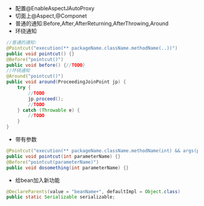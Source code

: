 * 配置@EnableAspectJAutoProxy
* 切面上@Aspect,@Componet
* 普通的通知:Before,After,AfterReturning,AfterThrowing,Around
* 环绕通知
```java
//普通的通知:
@Pointcut("execution(** packageName.className.methodName(..))")
public void pointcut() {}
@Before("pointcut()")
public void before() {//TODO}
//环绕通知
@Around("pointcut()")
public void around(ProceedingJoinPoint jp) {
    try {
        //TODO
        jp.proceed();
        //TODO
    } catch (Throwable e) {
        //TODO
    }
}
```
* 带有参数
```java
@Pointcut("execution(** packageName.className.methodName(int) && args(parameterName))")
public void pointcut(int parameterName) {}
@Before("pointcut(parameterName)")
public void dosomething(int parameterName) {}
```
* 给bean加入新功能
```java
@DeclareParents(value = "beanName+", defaultImpl = Object.class)
public static Serializable serializable;
```